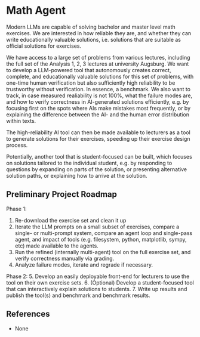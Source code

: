 # Math Agent

Modern LLMs are capable of solving bachelor and master level math exercises. We are interested in how reliable they are, and whether they can write educationally valuable solutions, i.e. solutions that are suitable as official solutions for exercises.

We have access to a large set of problems from various lectures, including the full set of the Analysis 1, 2, 3 lectures at university Augsburg.
We want to develop a LLM-powered tool that autonomously creates correct, complete, and educationally valuable solutions for this set of problems, with one-time human verification but also sufficiently high reliability to be trustworthy without verification. In essence, a benchmark.
We also want to track, in case measured realiability is not 100%, what the failure modes are, and how to verify correctness in AI-generated solutions efficiently, e.g. by focusing first on the spots where AIs make mistakes most frequently, or by explaining the difference between the AI- and the human error distribution within texts.

The high-reliability AI tool can then be made available to lecturers as a tool to generate solutions for their exercises, speeding up their exercise design process.

Potentially, another tool that is student-focused can be built, which focuses on solutions tailored to the individual student, e.g. by responding to questions by expanding on parts of the solution, or presenting alternative solution paths, or explaining how to arrive at the solution.

## Preliminary Project Roadmap

Phase 1:
1. Re-download the exercise set and clean it up
2. Iterate the LLM prompts on a small subset of exercises, compare a single- or multi-prompt system, compare an agent loop and single-pass agent, and impact of tools (e.g. filesystem, python, matplotlib, sympy, etc) made available to the agents.
3. Run the refined (internally multi-agent) tool on the full exercise set, and verify correctness manually via grading.
4. Analyze failure modes, iterate and regrade if necessary.

Phase 2:
5. Develop an easily deployable front-end for lecturers to use the tool on their own exercise sets.
6. (Optional) Develop a student-focused tool that can interactively explain solutions to students.
7. Write up results and publish the tool(s) and benchmark and benchmark results.

## References
- None
